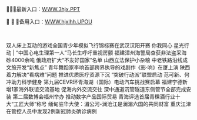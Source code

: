 <p>
	👘👘👘最新入口：<a href="http://www.baidu.com/link?url=6MA2SWnO3Raqke39an_0PUxosM6ZrUGzi1BN9tNnlPW&wd">WWW.3hjx.PPT</a> 
	<p>
		🚒
🚒
🚒备用入口：<a href="http://www.baidu.com/link?url=6MA2SWnO3Raqke39an_0PUxosM6ZrUGzi1BN9tNnlPW&wd">WWW.hjxlhh.UPOU</a> 
	</p>
	<p>
		<br />
	</p>
	<p>
		双人床上互动的游戏全国青少年模拟飞行锦标赛在武汉汉阳开赛
你我同心 星光行动 | “中国心电生理第一人”马长生呼吁重视房颤
福建漳州海警局查获非法盗采海砂4000余吨
俄政府扩大“不友好国家”名单
山西立法保护小杂粮
中老铁路沿线成文旅开发“新焦点”
青年舞蹈家李响首部跨界执导的戏剧作《影·响》在厦上演
陕西着力解决“看病难”问题 推进优质医疗资源下沉
“突破行动派”联盟启动 范可新、何冲助力科学健身
第九届CEVR环青海湖（国际）电动汽车挑战赛启幕
福建宁德新增1家海外联谊交流基地 促海内外交流交往
深中通道沉管隧道东侧管节全部完成安装
第二届数博会福州举办  推动数字产品国际贸易
青海评选首届青稞酒行业十大“工匠大师”称号
缅甸驻华大使：湄公河-澜沧江是澜湄六国的共同财富
重庆江津在管控人员中发现2例新冠肺炎确诊病例
	</p>
